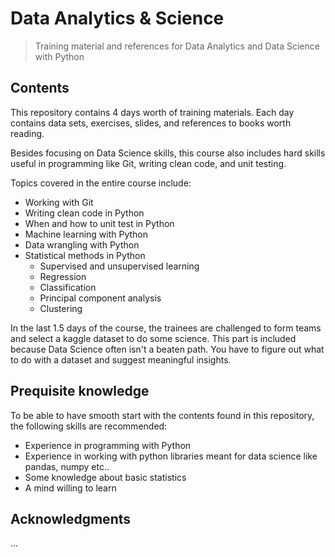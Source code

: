 # Data Analytics & Science
> Training material and references for Data Analytics and Data Science with Python

## Contents
This repository contains 4 days worth of training materials.
Each day contains data sets, exercises, slides, and references to books worth reading.

Besides focusing on Data Science skills, this course also includes hard skills useful in programming like Git, writing clean code, and unit testing.

Topics covered in the entire course include:
- Working with Git
- Writing clean code in Python
- When and how to unit test in Python
- Machine learning with Python
- Data wrangling with Python
- Statistical methods in Python
	- Supervised and unsupervised learning
	- Regression
	- Classification
	- Principal component analysis
	- Clustering

In the last 1.5 days of the course, the trainees are challenged to form teams and select a kaggle dataset to do some science.
This part is included because Data Science often isn't a beaten path. You have to figure out what to do with a dataset and suggest meaningful insights.

## Prequisite knowledge
To be able to have smooth start with the contents found in this repository, the following skills are recommended:
- Experience in programming with Python
- Experience in working with python libraries meant for data science like pandas, numpy etc..
- Some knowledge about basic statistics
- A mind willing to learn

## Acknowledgments
...
